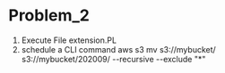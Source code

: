 # Problem_2

1) Execute File extension.PL 
2) schedule a CLI command 
aws s3 mv s3://mybucket/ s3://mybucket/202009/ --recursive --exclude "*"
